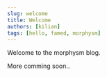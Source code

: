 ```yaml
---
slug: welcome
title: Welcome
authors: [kilian]
tags: [hello, famed, morphysm]
---
```


Welcome to the morphysm blog.

More comming soon..
